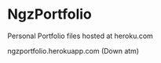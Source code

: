 # NgzPortfolio

Personal Portfolio files hosted at heroku.com

ngzportfolio.herokuapp.com (Down atm)
